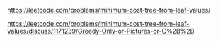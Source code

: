 https://leetcode.com/problems/minimum-cost-tree-from-leaf-values/

https://leetcode.com/problems/minimum-cost-tree-from-leaf-values/discuss/1171239/Greedy-Only-or-Pictures-or-C%2B%2B

